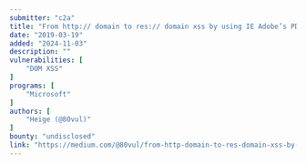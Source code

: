 ```yaml
---
submitter: "c2a"
title: "From http:// domain to res:// domain xss by using IE Adobe’s PDF ActiveX plugin"
date: "2019-03-19"
added: "2024-11-03"
description: ""
vulnerabilities: [
    "DOM XSS"
]
programs: [
    "Microsoft"
]
authors: [
    "Heige (@80vul)"
]
bounty: "undisclosed"
link: "https://medium.com/@80vul/from-http-domain-to-res-domain-xss-by-using-ie-adobes-pdf-activex-plugin-9f2a72a87aff"
---
```




